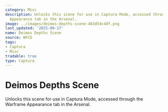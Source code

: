 ```yaml
---
category: Misc
description: Unlocks this scene for use in Captura Mode, accessed through the Warframe
  Appearance tab in the Arsenal.
image: ../images/deimos-depths-scene-483d54c48f.png
last_updated: '2025-09-17'
name: Deimos Depths Scene
source: WFCD
tags:
- Captura
- Misc
tradable: true
type: Captura
---
```


# Deimos Depths Scene

Unlocks this scene for use in Captura Mode, accessed through the Warframe Appearance tab in the Arsenal.

